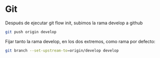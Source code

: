 # Git

Después de ejecutar git flow init, subimos la rama develop a github
```sh
git push origin develop
```

Fijar tanto la rama develop, en los dos extremos, como rama por defecto:
```sh
git branch --set-upstream-to=origin/develop develop
```

